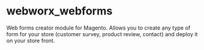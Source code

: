 # webworx_webforms
Web forms creator module for Magento. Allows you to create any type of form for your store (customer survey, product review, contact) and deploy it on your store front.
